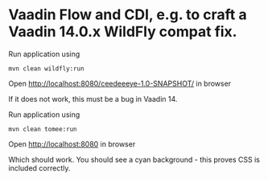 # Vaadin Flow and CDI, e.g. to craft a Vaadin 14.0.x WildFly compat fix.


Run application using
```
mvn clean wildfly:run
```
Open [http://localhost:8080/ceedeeeye-1.0-SNAPSHOT/](http://localhost:8080/ceedeeeye-1.0-SNAPSHOT/) in browser

If it does not work, this must be a bug in Vaadin 14.



Run application using
```
mvn clean tomee:run
```
Open [http://localhost:8080](http://localhost:8080) in browser

Which should work. You should see a cyan background - this proves CSS is included correctly.


